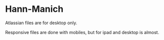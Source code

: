 # Hann-Manich
Atlassian files are for desktop only.

Responsive files are done with mobiles, but for ipad and desktop is almost.
